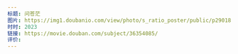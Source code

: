 ```yaml
---
标题: 问苍茫
图片: https://img1.doubanio.com/view/photo/s_ratio_poster/public/p2901874168.webp
时时: 2023
链接: https://movie.douban.com/subject/36354085/
评价:
---
```


